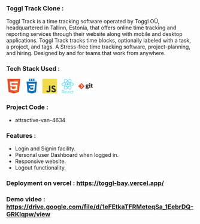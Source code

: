 ### Toggl Track Clone  :

Toggl Track is a time tracking software operated by Toggl OÜ, headquartered in Tallinn, Estonia, that offers online time tracking and reporting services through their website along with mobile and desktop applications. Toggl Track tracks time blocks, optionally labeled with a task, a project, and tags. A Stress-free time tracking software, project-planning, and hiring. Designed by and for teams that work from anywhere.



### Tech Stack Used :

<div>
  <img src="https://github.com/devicons/devicon/blob/master/icons/html5/html5-original.svg" title="HTML5" alt="HTML" width="40" height="40"/>&nbsp;
  <img src="https://github.com/devicons/devicon/blob/master/icons/css3/css3-plain-wordmark.svg"  title="CSS3" alt="CSS" width="40" height="40"/>&nbsp;
  <img src="https://github.com/devicons/devicon/blob/master/icons/javascript/javascript-original.svg" title="JavaScript" alt="JavaScript" width="40" height="40"/>&nbsp;
  <img src="https://github.com/devicons/devicon/blob/master/icons/react/react-original-wordmark.svg" title="React" alt="React" width="40" height="40"/>&nbsp;
  <img src="https://github.com/devicons/devicon/blob/master/icons/git/git-original-wordmark.svg" title="Git" **alt="Git" width="40" height="40"/>
</div>

### Project Code : 
- attractive-van-4634


### Features :
- Login and Signin facility.
- Personal user Dashboard when logged in.
- Responsive website.
- Logout functionality.


### Deployment on vercel : https://toggl-bay.vercel.app/

### Demo video : https://drive.google.com/file/d/1eFEtkaTFRMeteqSa_1EebrDQ-GRKlqpw/view




